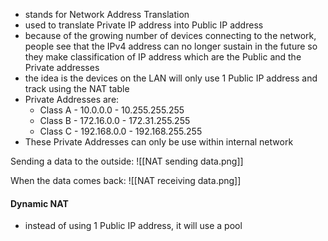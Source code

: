 - stands for Network Address Translation
- used to translate Private IP address into Public IP address
- because of the growing number of devices connecting to the network, people see that the IPv4 address can no longer sustain in the future so they make classification of IP address which are the Public and the Private addresses
- the idea is the devices on the LAN will only use 1 Public IP address and track using the NAT table 
- Private Addresses are:
	- Class A - 10.0.0.0 - 10.255.255.255
	- Class B - 172.16.0.0 - 172.31.255.255
	- Class C - 192.168.0.0 - 192.168.255.255
-  These Private Addresses can only be use within internal network


Sending a data to the outside:
![[NAT sending data.png]]

When the data comes back:
![[NAT receiving data.png]]


#### Dynamic NAT
- instead of using 1 Public IP address, it will use a pool 


